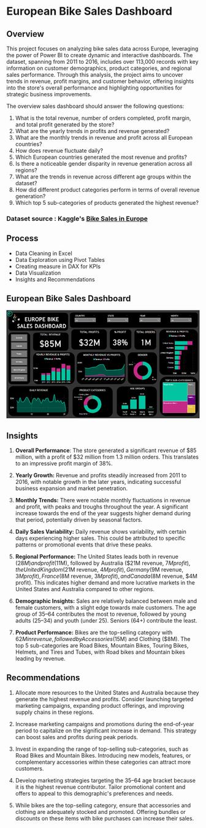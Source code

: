 # European Bike Sales Dashboard 

## Overview
This project focuses on analyzing bike sales data across Europe, leveraging the power of Power BI to create dynamic and interactive dashboards. 
The dataset, spanning from 2011 to 2016, includes over 113,000 records with key information on customer demographics, product categories, and regional sales performance. 
Through this analysis, the project aims to uncover trends in revenue, profit margins, and customer behavior, offering insights into the store's overall performance and
highlighting opportunities for strategic business improvements.

The overview sales dashboard should answer the following questions:

1. What is the total revenue, number of orders completed, profit margin, and total profit generated by the store?
2. What are the yearly trends in profits and revenue generated?
3. What are the monthly trends in revenue and profit across all European countries?
4. How does revenue fluctuate daily?
5. Which European countries generated the most revenue and profits?
6. Is there a noticeable gender disparity in revenue generation across all regions?
7. What are the trends in revenue across different age groups within the dataset?
8. How did different product categories perform in terms of overall revenue generation?
9. Which top 5 sub-categories of products generated the highest revenue?

### Dataset source : Kaggle's [Bike Sales in Europe](https://www.kaggle.com/datasets/sadiqshah/bike-sales-in-europe)
## Process
- Data Cleaning in Excel
- Data Exploration using Pivot Tables
- Creating measure in DAX for KPIs
- Data Visualization
- Insights and Recommendations

## European Bike Sales Dashboard
![European sales dashboard](https://github.com/Onyango-S/European-bike-sales-dashboard/blob/main/overall%20performance.png)

## Insights
1. **Overall Performance**: The store generated a significant revenue of $85 million, with a profit of $32 million from 1.3 million orders. This translates to an impressive profit margin of 38%.

2. **Yearly Growth:** Revenue and profits steadily increased from 2011 to 2016, with notable growth in the later years, indicating successful business expansion and market penetration.

3. **Monthly Trends:** There were notable monthly fluctuations in revenue and profit, with peaks and troughs throughout the year. A significant increase towards the end of the year suggests higher demand during that period, potentially driven by seasonal factors.

4. **Daily Sales Variability:** Daily revenue shows variability, with certain days experiencing higher sales. This could be attributed to specific patterns or promotional events that drive these peaks.

5. **Regional Performance:** The United States leads both in revenue ($28M) and profit ($11M), followed by Australia ($21M revenue, $7M profit), the United Kingdom ($21M revenue, $4M profit), Germany ($9M revenue, $3M profit), France ($8M revenue, $3M profit), and Canada ($8M revenue, $4M profit). This indicates higher demand and more lucrative markets in the United States and Australia compared to other regions.

6. **Demographic Insights:** Sales are relatively balanced between male and female customers, with a slight edge towards male customers.
The age group of 35–64 contributes the most to revenue, followed by young adults (25–34) and youth (under 25). Seniors (64+) contribute the least.

7. **Product Performance:** Bikes are the top-selling category with $62M in revenue, followed by Accessories ($15M) and Clothing ($8M).
The top 5 sub-categories are Road Bikes, Mountain Bikes, Touring Bikes, Helmets, and Tires and Tubes, with Road bikes and Mountain bikes leading by revenue.

## Recommendations 
1. Allocate more resources to the United States and Australia because they generate the highest revenue and profits. Consider launching targeted marketing campaigns, expanding product offerings, and improving supply chains in these regions.

2. Increase marketing campaigns and promotions during the end-of-year period to capitalize on the significant increase in demand. This strategy can boost sales and profits during peak periods.

3. Invest in expanding the range of top-selling sub-categories, such as Road Bikes and Mountain Bikes. Introducing new models, features, or complementary accessories within these categories can attract more customers.

4. Develop marketing strategies targeting the 35–64 age bracket because it is the highest revenue contributor. Tailor promotional content and offers to appeal to this demographic's preferences and needs.

5. While bikes are the top-selling category, ensure that accessories and clothing are adequately stocked and promoted. Offering bundles or discounts on these items with bike purchases can increase their sales.
